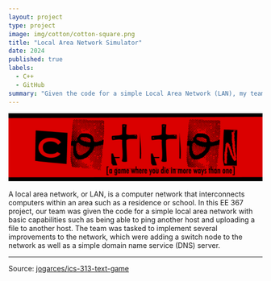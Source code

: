 ```yaml
---
layout: project
type: project
image: img/cotton/cotton-square.png
title: "Local Area Network Simulator"
date: 2024
published: true
labels:
  - C++
  - GitHub
summary: "Given the code for a simple Local Area Network (LAN), my team and I implemented various improvements to the network as a project in EE 367."
---
```


<img class="img-fluid" src="../img/cotton/cotton-header.png">

A local area network, or LAN, is a computer network that interconnects computers within an area such as a residence or school. In this EE 367 project, our team was given the code for a simple local area network with basic capabilities such as being able to ping another host and uploading a file to another host. The team was tasked to implement several improvements to the network, which were adding a switch node to the network as well as a simple domain name service (DNS) server. 
<hr>

Source: <a href="https://github.com/jogarces/ics-313-text-game"><i class="large github icon "></i>jogarces/ics-313-text-game</a>
